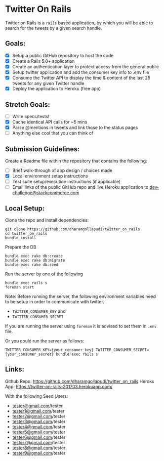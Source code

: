 Twitter On Rails
================
Twitter on Rails is a `rails` based application, by which
you will be able to search for the tweets by a given search handle.

Goals:
------
- [x] Setup a public GitHub repository to host the code
- [x] Create a Rails 5.0+ application
- [x] Create an authentication layer to protect access from the general public
- [x] Setup twitter application and add the consumer key info to .env file
- [x] Consume the Twitter API to display the time & content of the last 25 tweets for any given Twitter handle
- [x] Deploy the application to Heroku (free app)

Stretch Goals:
--------------
- [ ] Write specs/tests!
- [x] Cache identical API calls for ~5 mins
- [x] Parse @mentions in tweets and link those to the status pages
- [ ] Anything else cool that you can think of

Submission Guidelines:
----------------------
Create a Readme file within the repository that contains the following:
- [ ] Brief walk-through of app design / choices made
- [x] Local environment setup instructions
- [ ] Test suite setup/execution instructions (if applicable)
- [ ] Email links of the public GitHub repo and live Heroku application to dev-challenge@stackcommerce.com

Local Setup:
------------
Clone the repo and install dependencies:
```
git clone https://github.com/dharamgollapudi/twitter_on_rails
cd twitter_on_rails
bundle install
```

Prepare the DB
```
bundle exec rake db:create
bundle exec rake db:migrate
bundle exec rake db:seed
```

Run the server by one of the following
```
bundle exec rails s
foreman start
```

Note: Before running the server, the following environment variables need to be setup in order to communicate with twitter.
- `TWITTER_CONSUMER_KEY` and 
- `TWITTER_CONSUMER_SECRET`

If you are running the server using `foreman` it is advised to set them in `.env` file.

Or you could run the server as follows:

`TWITTER_CONSUMER_KEY={your_consumer_key} TWITTER_CONSUMER_SECRET={your_consumer_secret} bundle exec rails s`

Links:
------
Github Repo: https://github.com/dharamgollapudi/twitter_on_rails
Heroku App: https://twitter-on-rails-201703.herokuapp.com/

With the following Seed Users:
- tester@gmail.com/tester
- tester1@gmail.com/tester
- tester2@gmail.com/tester
- tester3@gmail.com/tester
- tester4@gmail.com/tester
- tester5@gmail.com/tester
- tester6@gmail.com/tester
- tester7@gmail.com/tester
- tester8@gmail.com/tester
- tester9@gmail.com/tester
